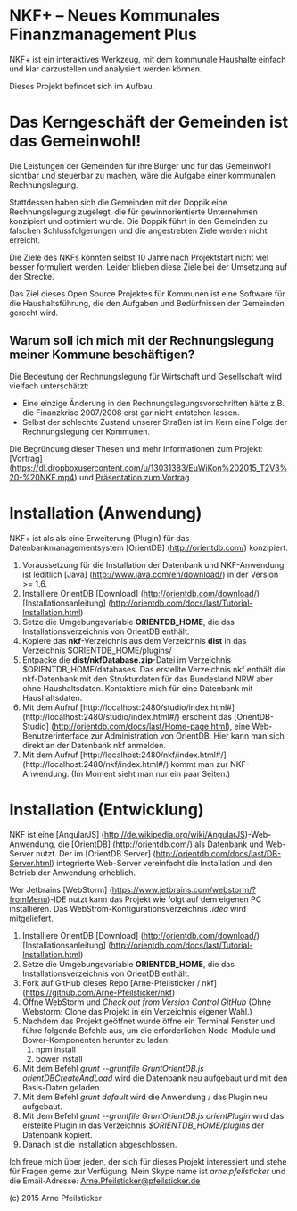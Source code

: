 # NKF+ – Neues Kommunales Finanzmanagement Plus

NKF+ ist ein interaktives Werkzeug, mit dem kommunale Haushalte einfach und klar darzustellen und analysiert werden können.

Dieses Projekt befindet sich im Aufbau.

# Das Kerngeschäft der Gemeinden ist das Gemeinwohl!

Die Leistungen der Gemeinden für ihre Bürger und für das Gemeinwohl sichtbar und steuerbar zu machen,
wäre die Aufgabe einer kommunalen Rechnungslegung.

Stattdessen haben sich die Gemeinden mit der Doppik eine Rechnungslegung zugelegt, die für
gewinnorientierte Unternehmen konzipiert und optimiert wurde. Die Doppik führt in den Gemeinden zu
falschen Schlussfolgerungen und die angestrebten Ziele werden nicht erreicht.

Die Ziele des NKFs könnten selbst 10 Jahre nach Projektstart nicht viel besser formuliert werden. Leider blieben 
diese Ziele bei der Umsetzung auf der Strecke.

Das Ziel dieses Open Source Projektes für Kommunen ist eine Software für die Haushaltsführung, die den
Aufgaben und Bedürfnissen der Gemeinden gerecht wird.

## Warum soll ich mich mit der Rechnungslegung meiner Kommune beschäftigen?

Die Bedeutung der Rechnungslegung für Wirtschaft und Gesellschaft wird vielfach unterschätzt: 
* Eine einzige Änderung in den Rechnungslegungsvorschriften hätte z.B. die Finanzkrise 2007/2008 erst gar nicht entstehen lassen. 
* Selbst der schlechte Zustand unserer Straßen ist im Kern eine Folge der Rechnungslegung der Kommunen.

Die Begründung dieser Thesen und mehr Informationen zum Projekt: [Vortrag] (https://dl.dropboxusercontent.com/u/13031383/EuWiKon%202015_T2V3%20-%20NKF.mp4) und 
[Präsentation zum Vortrag](http://euwikon.eu/wordpress/wp-content/uploads/2015/01/EuWiKon-2015-Folien-NKF-Vortrag.key1.pdf)

# Installation (Anwendung)

NKF+ ist als als eine Erweiterung (Plugin) für das Datenbankmanagementsystem [OrientDB] (http://orientdb.com/) konzipiert.

1. Voraussetzung für die Installation der Datenbank und NKF-Anwendung ist leditlich [Java] (http://www.java.com/en/download/) 
in der Version >= 1.6.
1. Installiere OrientDB [Download] (http://orientdb.com/download/) [Installationsanleitung] (http://orientdb.com/docs/last/Tutorial-Installation.html)
1. Setze die Umgebungsvariable **ORIENTDB_HOME**, die das Installationsverzeichnis von OrientDB enthält.
1. Kopiere das **nkf**-Verzeichnis aus dem Verzeichnis **dist** in das Verzeichnis $ORIENTDB_HOME/plugins/
1. Entpacke die **dist/nkfDatabase.zip**-Datei im Verzeichnis $ORIENTDB_HOME/databases. 
Das erstellte Verzeichnis nkf enthält die nkf-Datenbank mit den Strukturdaten für das Bundesland NRW aber ohne Haushaltsdaten.
Kontaktiere mich für eine Datenbank mit Haushaltsdaten.
1. Mit dem Aufruf [http://localhost:2480/studio/index.html#] (http://localhost:2480/studio/index.html#/) 
erscheint das [OrientDB-Studio] (http://orientdb.com/docs/last/Home-page.html), 
eine Web-Benutzerinterface zur Administration von OrientDB. Hier kann man sich direkt an der Datenbank nkf anmelden.
1. Mit dem Aufruf [http://localhost:2480/nkf/index.html#/] (http://localhost:2480/nkf/index.html#/) kommt man zur NKF-Anwendung.
(Im Moment sieht man nur ein paar Seiten.)

# Installation (Entwicklung)

NKF ist eine [AngularJS] (http://de.wikipedia.org/wiki/AngularJS)-Web-Anwendung, die [OrientDB] (http://orientdb.com/) 
als Datenbank und Web-Server nutzt. Der im [OrientDB Server] (http://orientdb.com/docs/last/DB-Server.html) 
integrierte Web-Server vereinfacht die Installation und den Betrieb der Anwendung erheblich.
 
Wer Jetbrains [WebStorm] (https://www.jetbrains.com/webstorm/?fromMenu)-IDE nutzt kann das Projekt wie folgt auf dem eigenen PC
installieren. Das WebStrom-Konfigurationsverzeichnis *.idea* wird mitgeliefert.

1. Installiere OrientDB [Download] (http://orientdb.com/download/) [Installationsanleitung] (http://orientdb.com/docs/last/Tutorial-Installation.html)
1. Setze die Umgebungsvariable **ORIENTDB_HOME**, die das Installationsverzeichnis von OrientDB enthält.
1. Fork auf GitHub dieses Repo [Arne-Pfeilsticker / nkf] (https://github.com/Arne-Pfeilsticker/nkf)
1. Öffne WebStorm und *Check out from Version Control GitHub* (Ohne Webstorm: Clone das Projekt in ein Verzeichnis eigener Wahl.)
1. Nachdem das Projekt geöffnet wurde öffne ein Terminal Fenster und führe folgende Befehle aus, um die erforderlichen 
Node-Module und Bower-Komponenten herunter zu laden:
    1. npm install
    1. bower install
1. Mit dem Befehl *grunt --gruntfile GruntOrientDB.js orientDBCreateAndLoad* wird die Datenbank neu aufgebaut und mit den Basis-Daten geladen.
1. Mit dem Befehl *grunt default* wird die Anwendung / das Plugin neu aufgebaut.
1. Mit dem Befehl *grunt --gruntfile GruntOrientDB.js orientPlugin* wird das erstellte Plugin in das Verzeichnis *$ORIENTDB_HOME/plugins* der Datenbank kopiert. 
1. Danach ist die Installation abgeschlossen.

Ich freue mich über jeden, der sich für dieses Projekt interessiert und stehe für Fragen gerne zur Verfügung.
Mein Skype name ist *arne.pfeilsticker* und die Email-Adresse: Arne.Pfeilsticker@pfeilsticker.de

(c) 2015 Arne Pfeilsticker